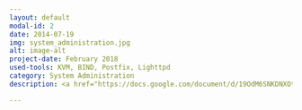```yaml
---
layout: default
modal-id: 2
date: 2014-07-19
img: system_administration.jpg
alt: image-alt
project-date: February 2018
used-tools: KVM, BIND, Postfix, Lighttpd 
category: System Administration
description: <a href="https://docs.google.com/document/d/19OdM6SNKDNXOtYL6AH2Gxog39jM79QFf1_917lMPLaw/edit?usp=sharing">Configuration and Deployment of Virtual Machines - Cold and Hot Migraiton</a>, <a href="https://docs.google.com/document/d/1BuNz8LiV2l3xsRocHzbc2u7xiDT_l_Ah5Y0WJhn4aYI/edit?usp=sharing">DNS Configuration - BIND</a>, <a href="https://docs.google.com/document/d/1VknsQBhMzK7IPH70T0IWAAbvddylk32vkuh9P1od8b4/edit?usp=sharing">DNSSEC Configuration - BIND</a>, <a href="https://docs.google.com/document/d/1O7iCuceLhU-ru689ZSLcRzVh_i0WdzaY6OB03yUVV3I/edit?usp=sharing">Mail Transfer Agents Configuration - Postfix</a>, <a href="https://docs.google.com/document/d/13KH0oBdZFJlumMIq4CS4bC9jbbec2Tb0FQX9FaXYIKc/edit?usp=sharing">Web Server Configuration - Lighttpd</a>.

---
```

